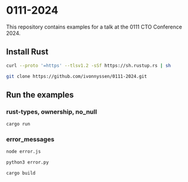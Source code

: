 # 0111-2024

This repository contains examples for a talk at the 0111 CTO Conference 2024.

## Install Rust

```bash
curl --proto '=https' --tlsv1.2 -sSf https://sh.rustup.rs | sh
```

```bash
git clone https://github.com/ivonnyssen/0111-2024.git
```

## Run the examples

### rust-types, ownership, no_null

```bash
cargo run
```

### error_messages

```bash
node error.js
```

```bash
python3 error.py
```

```bash
cargo build
```
